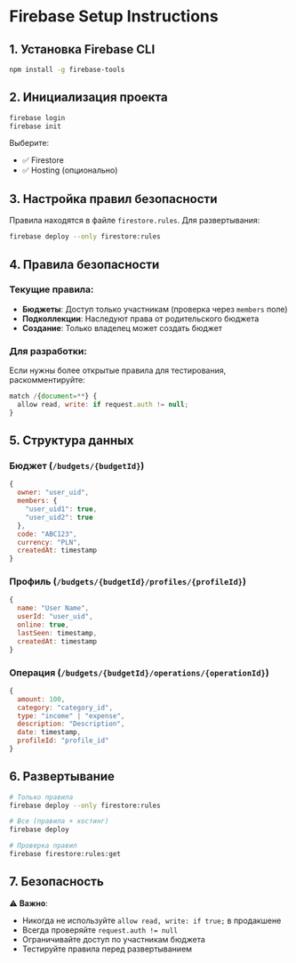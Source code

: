 # Firebase Setup Instructions

## 1. Установка Firebase CLI

```bash
npm install -g firebase-tools
```

## 2. Инициализация проекта

```bash
firebase login
firebase init
```

Выберите:
- ✅ Firestore
- ✅ Hosting (опционально)

## 3. Настройка правил безопасности

Правила находятся в файле `firestore.rules`. Для развертывания:

```bash
firebase deploy --only firestore:rules
```

## 4. Правила безопасности

### Текущие правила:

- **Бюджеты**: Доступ только участникам (проверка через `members` поле)
- **Подколлекции**: Наследуют права от родительского бюджета
- **Создание**: Только владелец может создать бюджет

### Для разработки:

Если нужны более открытые правила для тестирования, раскомментируйте:

```javascript
match /{document=**} {
  allow read, write: if request.auth != null;
}
```

## 5. Структура данных

### Бюджет (`/budgets/{budgetId}`)
```javascript
{
  owner: "user_uid",
  members: {
    "user_uid1": true,
    "user_uid2": true
  },
  code: "ABC123",
  currency: "PLN",
  createdAt: timestamp
}
```

### Профиль (`/budgets/{budgetId}/profiles/{profileId}`)
```javascript
{
  name: "User Name",
  userId: "user_uid",
  online: true,
  lastSeen: timestamp,
  createdAt: timestamp
}
```

### Операция (`/budgets/{budgetId}/operations/{operationId}`)
```javascript
{
  amount: 100,
  category: "category_id",
  type: "income" | "expense",
  description: "Description",
  date: timestamp,
  profileId: "profile_id"
}
```

## 6. Развертывание

```bash
# Только правила
firebase deploy --only firestore:rules

# Все (правила + хостинг)
firebase deploy

# Проверка правил
firebase firestore:rules:get
```

## 7. Безопасность

⚠️ **Важно**: 
- Никогда не используйте `allow read, write: if true;` в продакшене
- Всегда проверяйте `request.auth != null`
- Ограничивайте доступ по участникам бюджета
- Тестируйте правила перед развертыванием